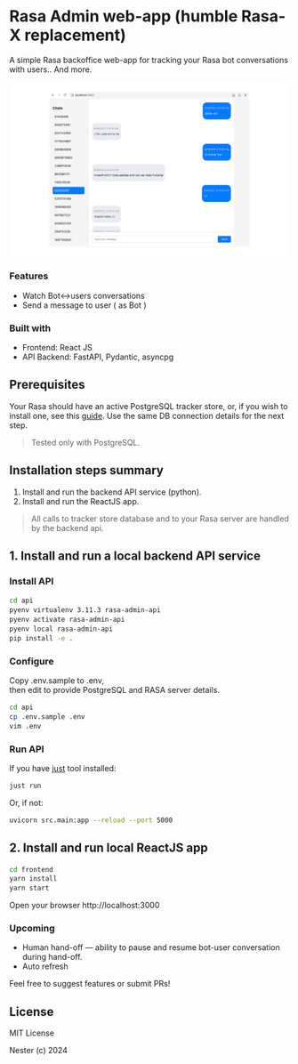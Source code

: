 # Rasa Admin web-app (humble Rasa-X replacement)

A simple Rasa backoffice web-app for tracking your Rasa bot
conversations with users.. And more.

![screenshot](https://raw.githubusercontent.com/nesterapp/rasa-admin/main/screenshot.png)

### Features
- Watch Bot<->users conversations
- Send a message to user ( as Bot )

### Built with
- Frontend: React JS
- API Backend: FastAPI, Pydantic, asyncpg

## Prerequisites
Your Rasa should have an active PostgreSQL tracker store,
or, if you wish to install one, see this [guide](https://rasa.com/docs/rasa/tracker-stores/).
Use the same DB connection details for the next step.

> Tested only with PostgreSQL.

## Installation steps summary
1. Install and run the backend API service (python).
2. Install and run the ReactJS app.
> All calls to tracker store database and to your Rasa server are handled by
the backend api.

## 1. Install and run a local backend API service

### Install API
```sh
cd api
pyenv virtualenv 3.11.3 rasa-admin-api
pyenv activate rasa-admin-api
pyenv local rasa-admin-api
pip install -e .
```

### Configure
Copy .env.sample to .env,  
then edit to provide PostgreSQL and RASA server details.
```sh
cd api
cp .env.sample .env
vim .env
```

### Run API
If you have [just](https://just.systems/) tool installed:

```sh
just run
```

Or, if not:

```sh
uvicorn src.main:app --reload --port 5000
```

## 2. Install and run local ReactJS app
```sh
cd frontend
yarn install
yarn start
```

Open your browser http://localhost:3000

### Upcoming
- Human hand-off — ability to pause and resume bot-user conversation during hand-off.
- Auto refresh

Feel free to suggest features or submit PRs!

## License
MIT License

Nester (c) 2024
